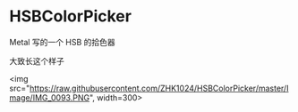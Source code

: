# HSBColorPicker

Metal 写的一个 HSB 的拾色器

大致长这个样子

<img src="https://raw.githubusercontent.com/ZHK1024/HSBColorPicker/master/Image/IMG_0093.PNG", width=300>
